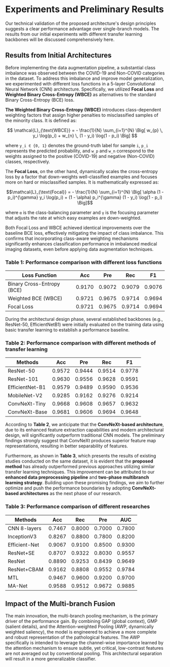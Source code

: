 # Experiments and Preliminary Results

Our technical validation of the proposed architecture's design principles suggests a clear performance advantage over single-branch models. The results from our initial experiments with different transfer learning backbones will be discussed comprehensively here.

## Results from Initial Architectures
Before implementing the data augmentation pipeline, a substantial class imbalance was observed between the COVID-19 and Non-COVID categories in the dataset. To address this imbalance and improve model generalization, we experimented with different loss functions in a 5-layer Convolutional Neural Network (CNN) architecture. Specifically, we utilized **Focal Loss** and **Weighted Binary Cross-Entropy (WBCE)** as alternatives to the standard Binary Cross-Entropy (BCE) loss.

**The Weighted Binary Cross-Entropy (WBCE)** introduces class-dependent weighting factors that assign higher penalties to misclassified samples of the minority class. It is defined as:

$$
\mathcal{L}_{\text{WBCE}} = - \frac{1}{N} \sum_{i=1}^{N} 
\Big[ w_{p} \, y_i \log(p_i) + w_{n} \, (1 - y_i) \log(1 - p_i) \Big]
$$

where `y_i ∈ {0, 1}` denotes the ground-truth label for sample `i`, `p_i` represents the predicted probability, and `w_p` and `w_n` correspond to the weights assigned to the positive (COVID-19) and negative (Non-COVID) classes, respectively.

The **Focal Loss**, on the other hand, dynamically scales the cross-entropy loss by a factor that down-weights well-classified examples and focuses more on hard or misclassified samples. It is mathematically expressed as:

$$\mathcal{L}_{\text{Focal}} = - \frac{1}{N} \sum_{i=1}^{N} \Big[ \alpha (1 - p_i)^{\gamma} y_i \log(p_i) + (1 - \alpha) p_i^{\gamma} (1 - y_i) \log(1 - p_i) \Big]$$


where `α` is the class-balancing parameter and `γ` is the focusing parameter that adjusts the rate at which easy examples are down-weighted.

Both Focal Loss and WBCE achieved identical improvements over the baseline BCE loss, effectively mitigating the impact of class imbalance. This confirms that incorporating class-aware weighting mechanisms significantly enhances classification performance in imbalanced medical imaging datasets, even before applying data augmentation techniques.

### Table 1: Performance comparison with different loss functions 

| **Loss Function**             | **Acc**  | **Pre**  | **Rec**  | **F1**   |
|-------------------------------|----------|----------|----------|----------|
| Binary Cross-Entropy (BCE)    | 0.9170   | 0.9072   | 0.9079   | 0.9076   |
| Weighted BCE (WBCE)           | 0.9721   | 0.9675   | 0.9714   | 0.9694   |
| Focal Loss                    | 0.9721   | 0.9675   | 0.9714   | 0.9694   |

During the architectural design phase, several established backbones (e.g., ResNet-50, EfficientNetB1) were initially evaluated on the training data using basic transfer learning to establish a performance baseline.

### Table 2: Performance comparison with different methods of transfer learning

| **Methods**        | **Acc**  | **Pre**  | **Rec**  | **F1**   |
|---------------------|----------|----------|----------|----------|
| ResNet-50           | 0.9572   | 0.9444   | 0.9514   | 0.9778   |
| ResNet-101          | 0.9630   | 0.9556   | 0.9628   | 0.9591   |
| EfficientNet-B1     | 0.9579   | 0.9489   | 0.9590   | 0.9536   |
| MobileNet-V2        | 0.9285   | 0.9162   | 0.9276   | 0.9214   |
| ConvNeXt-Tiny       | 0.9668   | 0.9608   | 0.9657   | 0.9632   |
| ConvNeXt-Base       | 0.9681   | 0.9606   | 0.9694   | 0.9648   |

According to **Table 2**, we anticipate that the **ConvNeXt-based architecture**, due to its enhanced feature extraction capabilities and modern architectural design, will significantly outperform traditional CNN models. The preliminary findings strongly suggest that ConvNeXt produces superior feature map representations, resulting in better separability of features.

Furthermore, as shown in **Table 3**, which presents the results of existing studies conducted on the same dataset, it is evident that the **proposed method** has already outperformed previous approaches utilizing similar transfer learning techniques. This improvement can be attributed to our **enhanced data preprocessing pipeline** and **two-phase multibranch learning strategy**. Building upon these promising findings, we aim to further optimize and push the performance boundaries by adopting **ConvNeXt-based architectures** as the next phase of our research.

### Table 3: Performance comparison of different researches

| **Methods**              | **Acc**  | **Rec**  | **Pre**  | **AUC**  |
|---------------------------|----------|----------|----------|----------|
| CNN 8-layers         | 0.7467   | 0.8000   | 0.7000   | 0.7800   |
| InceptionV3          | 0.8267   | 0.8800   | 0.7800   | 0.8200   |
| Efficient-Net        | 0.9067   | 0.9100   | 0.8500   | 0.9300   |
| ResNet+SE            | 0.8707   | 0.9322   | 0.8030   | 0.9557   |
| ResNet               | 0.8890   | 0.9253   | 0.8439   | 0.9649   |
| ResNet+CBAM          | 0.9162   | 0.8808   | 0.9552   | 0.9784   |
| MTL                  | 0.9467   | 0.9600   | 0.9200   | 0.9700   |
| MA-Net               | 0.9588   | 0.9512   | 0.9672   | 0.9885   |


## Impact of the Multi-branch Fusion
The main innovation, the multi-branch pooling mechanism, is the primary driver of the performance gain. By combining GAP (global context), GMP (salient details), and the Attention-weighted Pooling (AWP, dynamically weighted saliency), the model is engineered to achieve a more complete and robust representation of the pathological features. The AWP specifically is intended to leverage the channel-wise importance learned by the attention mechanism to ensure subtle, yet critical, low-contrast features are not averaged out by conventional pooling. This architectural separation will result in a more generalizable classifier.